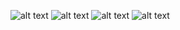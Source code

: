 ![alt text](https://monosnap.com/file/i1Rg1xamdH27eAkR4e9EYIlhhzUzdi)
![alt text](https://monosnap.com/file/WsMHhrt7zknYcMjpAheDL3DStxSl9d)
![alt text](https://monosnap.com/file/ngPlKxBg0aOWJwREa9kpVgiaROGjGY)
![alt text](https://monosnap.com/file/D0qnFBZj1t6QTTHnDEYugfHXwH1HMP)
